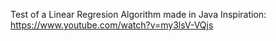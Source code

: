 Test of a Linear Regresion Algorithm made in Java
Inspiration: https://www.youtube.com/watch?v=my3lsV-VQjs
